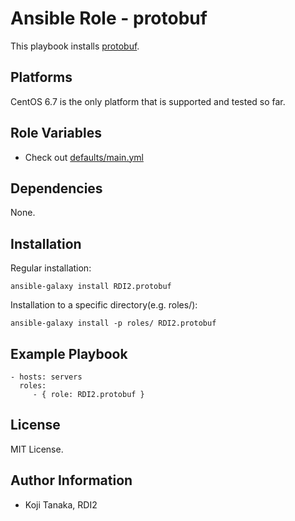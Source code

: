 Ansible Role - protobuf
=====================

This playbook installs [protobuf](https://developers.google.com/protocol-buffers/).

Platforms
---------

CentOS 6.7 is the only platform that is supported and tested so far.

Role Variables
--------------

- Check out [defaults/main.yml](defaults/main.yml)

Dependencies
------------

None.

Installation
------------

Regular installation:

```
ansible-galaxy install RDI2.protobuf
```

Installation to a specific directory(e.g. roles/):

```
ansible-galaxy install -p roles/ RDI2.protobuf
```

Example Playbook
----------------

    - hosts: servers
      roles:
         - { role: RDI2.protobuf }

License
-------

MIT License.

Author Information
------------------

- Koji Tanaka, RDI2
